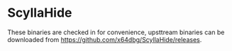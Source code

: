 # ScyllaHide

These binaries are checked in for convenience, upsttream binaries can be downloaded from https://github.com/x64dbg/ScyllaHide/releases.